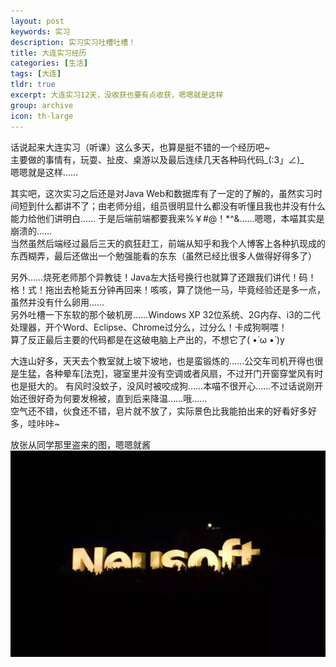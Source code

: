 ```yaml
---
layout: post
keywords: 实习
description: 实习实习吐槽吐槽！
title: 大连实习经历
categories: [生活]
tags: [大连]
tldr: true
excerpt: 大连实习12天，没收获也要有点收获，嗯嗯就是这样
group: archive
icon: th-large
---
```


话说起来大连实习（听课）这么多天，也算是挺不错的一个经历吧~  
主要做的事情有，玩耍、扯皮、桌游以及最后连续几天各种码代码&#95;(:3」∠)&#95;  
嗯嗯就是这样……  

其实吧，这次实习之后还是对Java Web和数据库有了一定的了解的，虽然实习时间短到什么都讲不了；由老师分组，组员很明显什么都没有听懂且我也并没有什么能力给他们讲明白……
于是后端前端都要我来%￥#@！*^&……嗯嗯，本喵其实是崩溃的……  
当然虽然后端经过最后三天的疯狂赶工，前端从知乎和我个人博客上各种扒现成的东西糊弄，最后还做出一个勉强能看的东东（虽然已经比很多人做得好得多了）  

另外……烧死老师那个异教徒！Java左大括号换行也就算了还跟我们讲代！码！格！式！拖出去枪毙五分钟再回来！咳咳，算了饶他一马，毕竟经验还是多一点，虽然并没有什么卵用……  
另外吐槽一下东软的那个破机房……Windows XP 32位系统、2G内存、i3的二代处理器，开个Word、Eclipse、Chrome过分么，过分么！卡成狗啊喂！  
算了反正最后主要的代码都是在这破电脑上产出的，不想它了( •̀ ω •́ )y  

大连山好多，天天去个教室就上坡下坡地，也是蛮锻炼的……公交车司机开得也很是生猛，各种晕车[法克]，寝室里并没有空调或者风扇，不过开门开窗穿堂风有时也是挺大的。
有风时没蚊子，没风时被咬成狗……本喵不很开心……不过话说刚开始还很好奇为何要发棉被，直到后来降温……哦……  
空气还不错，伙食还不错，皂片就不放了，实际景色比我能拍出来的好看好多好多，哇咔咔~

放张从同学那里盗来的图，嗯嗯就酱
<img src="/image/post/20150916/neusoft.jpg"></img>
